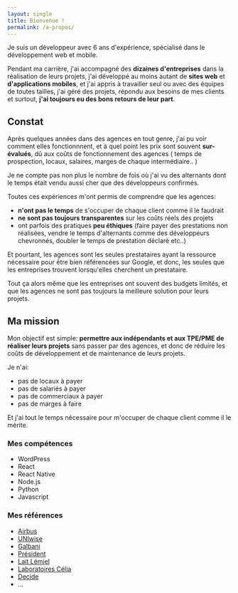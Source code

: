 ```yaml
---
layout: single
title: Bienvenue !
permalink: /a-propos/
---
```


Je suis un développeur avec 6 ans d'expérience, spécialisé dans le développement web et mobile.

Pendant ma carrière, j'ai accompagné des **dizaines d'entreprises** dans la réalisation de leurs projets, j'ai développé au moins autant de **sites web** et **d'applications mobiles**, et j'ai appris à travailler seul ou avec des équipes de toutes tailles, j'ai géré des projets, répondu aux besoins de mes clients et surtout, **j'ai toujours eu des bons retours de leur part**.

## Constat

Après quelques années dans des agences en tout genre, j'ai pu voir comment elles fonctionnnent, et à quel point les prix sont souvent **sur-évalués**, dû aux coûts de fonctionnement des agences ( temps de prospection, locaux, salaires, marges de chaque intermédiaire.. )

Je ne compte pas non plus le nombre de fois où j'ai vu des alternants dont le temps était vendu aussi cher que des développeurs confirmés.

Toutes ces expériences m'ont permis de comprendre que les agences:

-   **n'ont pas le temps** de s'occuper de chaque client comme il le faudrait
-   **ne sont pas toujours transparentes** sur les coûts réels des projets
-   ont parfois des pratiques **peu éthiques** (faire payer des prestations non réalisées, vendre le temps d'alternants comme des développeurs chevronnés, doubler le temps de prestation déclaré etc..)

Et pourtant, les agences sont les seules prestataires ayant la ressource nécessaire pour être bien référencées sur Google, et donc, les seules que les entreprises trouvent lorsqu'elles cherchent un prestataire.

Tout ça alors même que les entreprises ont souvent des budgets limités, et que les agences ne sont pas toujours la meilleure solution pour leurs projets.

## Ma mission

Mon objectif est simple: **permettre aux indépendants et aux TPE/PME de réaliser leurs projets** sans passer par des agences, et donc de réduire les coûts de développement et de maintenance de leurs projets.

Je n'ai:

-   pas de locaux à payer
-   pas de salariés à payer
-   pas de commerciaux à payer
-   pas de marges à faire

Et j'ai tout le temps nécessaire pour m'occuper de chaque client comme il le mérite.

### Mes compétences

-   WordPress
-   React
-   React Native
-   Node.js
-   Python
-   Javascript

### Mes références

<!-- Markdown link to https://www.airbus.com/en -->

-   [Airbus](https://www.airbus.com/en)
-   [UNIwise](https://uniwise.eu/)
-   [Galbani](https://www.galbani.fr/)
-   [Président](https://www.president.fr/)
-   [Lait Lémiel](https://www.lait-lemiel.fr/)
-   [Laboratoires Célia](https://www.laboratoires-celia.fr/)
-   [Decide](https://decide.work/)
-   ...
